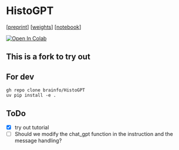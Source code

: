 # HistoGPT

[[preprint](https://www.medrxiv.org/content/10.1101/2024.03.15.24304211v1)] [[weights](https://huggingface.co/marr-peng-lab/histogpt)] [[notebook](https://github.com/marrlab/HistoGPT/blob/main/tutorial-2.ipynb)]

[![Open In Colab](https://colab.research.google.com/assets/colab-badge.svg)](https://colab.research.google.com/github/marrlab/HistoGPT/blob/main/tutorial-2.ipynb)

## This is a fork to try out

## For dev

```
gh repo clone brainfo/HistoGPT
uv pip install -e .
```

## ToDo
- [x] try out tutorial
- [ ] Should we modify the chat_gpt function in the instruction and the message handling?
